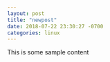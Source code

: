 ```yaml
---
layout: post
title: "newpost"
date: 2018-07-22 23:30:27 -0700
categories: linux
---
```


This is some sample content

